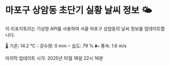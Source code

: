 
# 마포구 상암동 초단기 실황 날씨 정보 🌤️

이 리포지토리는 기상청 API를 사용하여 서울 마포구 상암동의 날씨 정보를 업데이트합니다. 

🌡️ 기온: 14.2 ℃
💧 강수량: 0 mm
💦 습도: 79 %
🌬️ 풍속: 1.6 m/s

마지막 업데이트 시각: 2025년 10월 18일 22시 16분    
